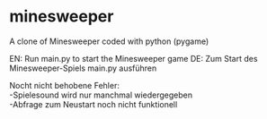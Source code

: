 # minesweeper
A clone of Minesweeper coded with python (pygame)               

EN: Run main.py to start the Minesweeper game
DE: Zum Start des Minesweeper-Spiels main.py ausführen
                                                              
                                                                              
                                                                                   
Nocht nicht behobene Fehler:                                                                
-Spielesound wird nur manchmal wiedergegeben                                                                
-Abfrage zum Neustart noch nicht funktionell
